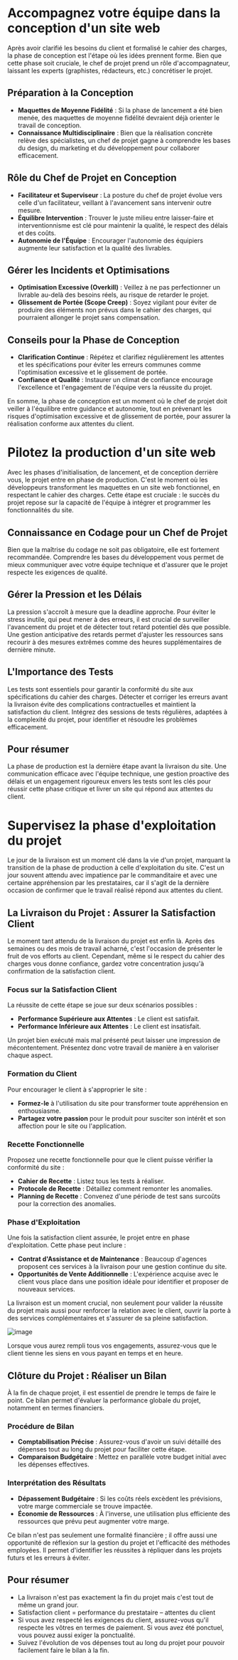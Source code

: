 # Accompagnez votre équipe dans la conception d'un site web

Après avoir clarifié les besoins du client et formalisé le cahier des charges, la phase de conception est l'étape où les idées prennent forme. Bien que cette phase soit cruciale, le chef de projet prend un rôle d'accompagnateur, laissant les experts (graphistes, rédacteurs, etc.) concrétiser le projet.

## Préparation à la Conception

- **Maquettes de Moyenne Fidélité** : Si la phase de lancement a été bien menée, des maquettes de moyenne fidélité devraient déjà orienter le travail de conception.
- **Connaissance Multidisciplinaire** : Bien que la réalisation concrète relève des spécialistes, un chef de projet gagne à comprendre les bases du design, du marketing et du développement pour collaborer efficacement.

## Rôle du Chef de Projet en Conception

- **Facilitateur et Superviseur** : La posture du chef de projet évolue vers celle d'un facilitateur, veillant à l'avancement sans intervenir outre mesure.
- **Équilibre Intervention** : Trouver le juste milieu entre laisser-faire et interventionnisme est clé pour maintenir la qualité, le respect des délais et des coûts.
- **Autonomie de l'Équipe** : Encourager l'autonomie des équipiers augmente leur satisfaction et la qualité des livrables.

## Gérer les Incidents et Optimisations

- **Optimisation Excessive (Overkill)** : Veillez à ne pas perfectionner un livrable au-delà des besoins réels, au risque de retarder le projet.
- **Glissement de Portée (Scope Creep)** : Soyez vigilant pour éviter de produire des éléments non prévus dans le cahier des charges, qui pourraient allonger le projet sans compensation.

## Conseils pour la Phase de Conception

- **Clarification Continue** : Répétez et clarifiez régulièrement les attentes et les spécifications pour éviter les erreurs communes comme l'optimisation excessive et le glissement de portée.
- **Confiance et Qualité** : Instaurer un climat de confiance encourage l'excellence et l'engagement de l'équipe vers la réussite du projet.

En somme, la phase de conception est un moment où le chef de projet doit veiller à l'équilibre entre guidance et autonomie, tout en prévenant les risques d'optimisation excessive et de glissement de portée, pour assurer la réalisation conforme aux attentes du client.

# Pilotez la production d'un site web

Avec les phases d'initialisation, de lancement, et de conception derrière vous, le projet entre en phase de production. C'est le moment où les développeurs transforment les maquettes en un site web fonctionnel, en respectant le cahier des charges. Cette étape est cruciale : le succès du projet repose sur la capacité de l'équipe à intégrer et programmer les fonctionnalités du site.

## Connaissance en Codage pour un Chef de Projet

Bien que la maîtrise du codage ne soit pas obligatoire, elle est fortement recommandée. Comprendre les bases du développement vous permet de mieux communiquer avec votre équipe technique et d'assurer que le projet respecte les exigences de qualité.

## Gérer la Pression et les Délais

La pression s'accroît à mesure que la deadline approche. Pour éviter le stress inutile, qui peut mener à des erreurs, il est crucial de surveiller l'avancement du projet et de détecter tout retard potentiel dès que possible. Une gestion anticipative des retards permet d'ajuster les ressources sans recourir à des mesures extrêmes comme des heures supplémentaires de dernière minute.

## L'Importance des Tests

Les tests sont essentiels pour garantir la conformité du site aux spécifications du cahier des charges. Détecter et corriger les erreurs avant la livraison évite des complications contractuelles et maintient la satisfaction du client. Intégrez des sessions de tests régulières, adaptées à la complexité du projet, pour identifier et résoudre les problèmes efficacement.

## Pour résumer

La phase de production est la dernière étape avant la livraison du site. Une communication efficace avec l'équipe technique, une gestion proactive des délais et un engagement rigoureux envers les tests sont les clés pour réussir cette phase critique et livrer un site qui répond aux attentes du client.

# Supervisez la phase d'exploitation du projet

Le jour de la livraison est un moment clé dans la vie d'un projet, marquant la transition de la phase de production à celle d'exploitation du site. C'est un jour souvent attendu avec impatience par le commanditaire et avec une certaine appréhension par les prestataires, car il s'agit de la dernière occasion de confirmer que le travail réalisé répond aux attentes du client.

## La Livraison du Projet : Assurer la Satisfaction Client

Le moment tant attendu de la livraison du projet est enfin là. Après des semaines ou des mois de travail acharné, c'est l'occasion de présenter le fruit de vos efforts au client. Cependant, même si le respect du cahier des charges vous donne confiance, gardez votre concentration jusqu'à confirmation de la satisfaction client.

### Focus sur la Satisfaction Client

La réussite de cette étape se joue sur deux scénarios possibles :

- **Performance Supérieure aux Attentes** : Le client est satisfait.
- **Performance Inférieure aux Attentes** : Le client est insatisfait.

Un projet bien exécuté mais mal présenté peut laisser une impression de mécontentement. Présentez donc votre travail de manière à en valoriser chaque aspect.

### Formation du Client

Pour encourager le client à s'approprier le site :

- **Formez-le** à l'utilisation du site pour transformer toute appréhension en enthousiasme.
- **Partagez votre passion** pour le produit pour susciter son intérêt et son affection pour le site ou l'application.

### Recette Fonctionnelle

Proposez une recette fonctionnelle pour que le client puisse vérifier la conformité du site :

- **Cahier de Recette** : Listez tous les tests à réaliser.
- **Protocole de Recette** : Détaillez comment remonter les anomalies.
- **Planning de Recette** : Convenez d'une période de test sans surcoûts pour la correction des anomalies.

### Phase d'Exploitation

Une fois la satisfaction client assurée, le projet entre en phase d'exploitation. Cette phase peut inclure :

- **Contrat d'Assistance et de Maintenance** : Beaucoup d'agences proposent ces services à la livraison pour une gestion continue du site.
- **Opportunités de Vente Additionnelle** : L'expérience acquise avec le client vous place dans une position idéale pour identifier et proposer de nouveaux services.

La livraison est un moment crucial, non seulement pour valider la réussite du projet mais aussi pour renforcer la relation avec le client, ouvrir la porte à des services complémentaires et s'assurer de sa pleine satisfaction.

![image](image/3-gant_exploitation.png)

Lorsque vous aurez rempli tous vos engagements, assurez-vous que le client tienne les siens en vous payant en temps et en heure.

## Clôture du Projet : Réaliser un Bilan

À la fin de chaque projet, il est essentiel de prendre le temps de faire le point. Ce bilan permet d'évaluer la performance globale du projet, notamment en termes financiers.

### Procédure de Bilan

- **Comptabilisation Précise** : Assurez-vous d'avoir un suivi détaillé des dépenses tout au long du projet pour faciliter cette étape.
- **Comparaison Budgétaire** : Mettez en parallèle votre budget initial avec les dépenses effectives.

### Interprétation des Résultats

- **Dépassement Budgétaire** : Si les coûts réels excèdent les prévisions, votre marge commerciale se trouve impactée.
- **Économie de Ressources** : À l'inverse, une utilisation plus efficiente des ressources que prévu peut augmenter votre marge.

Ce bilan n'est pas seulement une formalité financière ; il offre aussi une opportunité de réflexion sur la gestion du projet et l'efficacité des méthodes employées. Il permet d'identifier les réussites à répliquer dans les projets futurs et les erreurs à éviter.

## Pour résumer

* La livraison n'est pas exactement la fin du projet mais c'est tout de même un grand jour.
* Satisfaction client = performance du prestataire – attentes du client
* Si vous avez respecté les exigences du client, assurez-vous qu'il respecte les vôtres en termes de paiement. Si vous avez été ponctuel, vous pouvez aussi exiger la ponctualité.
* Suivez l'évolution de vos dépenses tout au long du projet pour pouvoir facilement faire le bilan à la fin. 